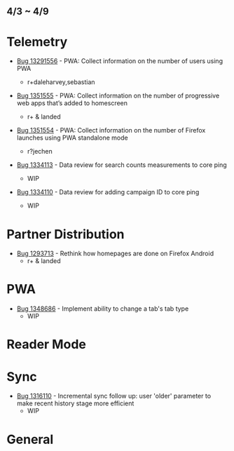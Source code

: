 ## 4/3 ~ 4/9

# Telemetry
- [Bug 13291556](https://bugzilla.mozilla.org/show_bug.cgi?id=1351556) - PWA: Collect information on the number of users using PWA
    - r+daleharvey,sebastian

- [Bug 1351555](https://bugzilla.mozilla.org/show_bug.cgi?id=1351555) - PWA: Collect information on the number of progressive web apps that’s added to homescreen
    - r+ & landed

- [Bug 1351554](https://bugzilla.mozilla.org/show_bug.cgi?id=1351554) - PWA: Collect information on the number of Firefox launches using PWA standalone mode
    - r?jechen

- [Bug 1334113](https://bugzilla.mozilla.org/show_bug.cgi?id=1334113) - Data review for search counts measurements to core ping
    - WIP
    
- [Bug 1334110](https://bugzilla.mozilla.org/show_bug.cgi?id=1334110) - Data review for adding campaign ID to core ping
    - WIP
    
    
    
# Partner Distribution
- [Bug 1293713](https://bugzilla.mozilla.org/show_bug.cgi?id=1293713) - Rethink how homepages are done on Firefox Android
    - r+ & landed

       
# PWA
- [Bug 1348686](https://bugzilla.mozilla.org/show_bug.cgi?id=1348686) - Implement ability to change a tab's tab type
    - WIP

# Reader Mode
# Sync
- [Bug 1316110](https://bugzilla.mozilla.org/show_bug.cgi?id=1316110) - Incremental sync follow up: user 'older' parameter to make recent history stage more efficient
    - WIP

# General
